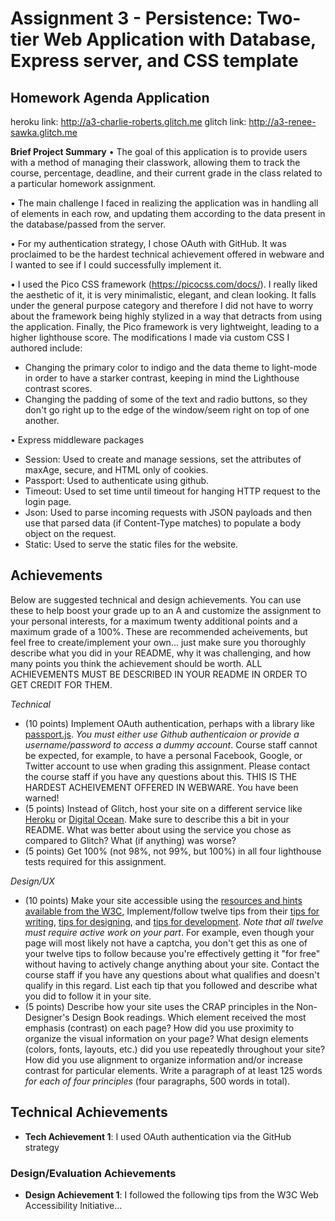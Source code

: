 Assignment 3 - Persistence: Two-tier Web Application with Database, Express server, and CSS template
===
Homework Agenda Application
---

heroku link: http://a3-charlie-roberts.glitch.me
glitch link: http://a3-renee-sawka.glitch.me

**Brief Project Summary**
• The goal of this application is to provide users with a method of managing their classwork, allowing them to track the course, percentage, deadline, and their current grade in the class related to a particular homework assignment.

• The main challenge I faced in realizing the application was in handling all of elements in each row, and updating them according to the data present in the database/passed from the server.

• For my authentication strategy, I chose OAuth with GitHub. It was proclaimed to be the hardest technical achievement offered in webware and I wanted to see if I could successfully implement it.

• I used the Pico CSS framework (https://picocss.com/docs/). I really liked the aesthetic of it, it is very minimalistic, elegant, and clean looking. It falls under the general purpose category and therefore I did not have to worry about the framework being highly stylized in a way that detracts from using the application. Finally, the Pico framework is very lightweight, leading to a higher lighthouse score.
The modifications I made via custom CSS I authored include:
  - Changing the primary color to indigo and the data theme to light-mode in order to have a starker contrast, keeping in mind the Lighthouse contrast scores.
  - Changing the padding of some of the text and radio buttons, so they don't go right up to the edge of the window/seem right on top of one another.

• Express middleware packages
  - Session: Used to create and manage sessions, set the attributes of maxAge, secure, and HTML only of cookies.
  - Passport: Used to authenticate using github.
  - Timeout: Used to set time until timeout for hanging HTTP request to the login page.
  - Json: Used to parse incoming requests with JSON payloads and then use that parsed data (if Content-Type matches) to populate a body object on the request.
  - Static: Used to serve the static files for the website.


Achievements
---

Below are suggested technical and design achievements. You can use these to help boost your grade up to an A and customize the 
assignment to your personal interests, for a maximum twenty additional points and a maximum grade of a 100%. 
These are recommended acheivements, but feel free to create/implement your own... just make sure you thoroughly describe what you did in your README, 
why it was challenging, and how many points you think the achievement should be worth. 
ALL ACHIEVEMENTS MUST BE DESCRIBED IN YOUR README IN ORDER TO GET CREDIT FOR THEM.

*Technical*
- (10 points) Implement OAuth authentication, perhaps with a library like [passport.js](http://www.passportjs.org/). 
*You must either use Github authenticaion or provide a username/password to access a dummy account*. 
Course staff cannot be expected, for example, to have a personal Facebook, Google, or Twitter account to use when grading this assignment. 
Please contact the course staff if you have any questions about this. THIS IS THE HARDEST ACHEIVEMENT OFFERED IN WEBWARE. You have been warned!  
- (5 points) Instead of Glitch, host your site on a different service like [Heroku](https://www.heroku.com) or [Digital Ocean](https://www.digitalocean.com). Make sure to describe this a bit in your README. What was better about using the service you chose as compared to Glitch? What (if anything) was worse? 
- (5 points) Get 100% (not 98%, not 99%, but 100%) in all four lighthouse tests required for this assignment.  

*Design/UX*
- (10 points) Make your site accessible using the [resources and hints available from the W3C](https://www.w3.org/WAI/), Implement/follow twelve tips from their [tips for writing](https://www.w3.org/WAI/tips/writing/), [tips for designing](https://www.w3.org/WAI/tips/designing/), and [tips for development](https://www.w3.org/WAI/tips/developing/). *Note that all twelve must require active work on your part*. 
For example, even though your page will most likely not have a captcha, you don't get this as one of your twelve tips to follow because you're effectively 
getting it "for free" without having to actively change anything about your site. 
Contact the course staff if you have any questions about what qualifies and doesn't qualify in this regard. 
List each tip that you followed and describe what you did to follow it in your site.
- (5 points) Describe how your site uses the CRAP principles in the Non-Designer's Design Book readings. 
Which element received the most emphasis (contrast) on each page? 
How did you use proximity to organize the visual information on your page? 
What design elements (colors, fonts, layouts, etc.) did you use repeatedly throughout your site? 
How did you use alignment to organize information and/or increase contrast for particular elements. 
Write a paragraph of at least 125 words *for each of four principles* (four paragraphs, 500 words in total). 




## Technical Achievements
- **Tech Achievement 1**: I used OAuth authentication via the GitHub strategy

### Design/Evaluation Achievements
- **Design Achievement 1**: I followed the following tips from the W3C Web Accessibility Initiative...
